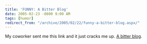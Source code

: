```yaml
---
title: 'FUNNY: A Bitter Blog'
date: 2005-02-23 -0800 9:00 AM
tags: [humor]
redirect_from: "/archive/2005/02/22/funny-a-bitter-blog.aspx/"
---
```


My coworker sent me this link and it just cracks me up. [A bitter
blog](http://merlin.blogs.com/bitterblog/).


